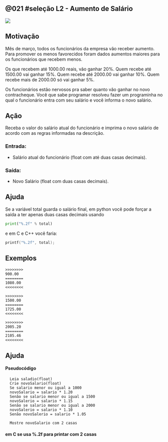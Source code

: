 ## @021 #seleção L2 - Aumento de Salário

[](https://raw.githubusercontent.com/qxcodefup/moodle/master/base/021/solver.c)
![](https://raw.githubusercontent.com/qxcodefup/moodle/master/base/021/__capa.jpg)

## Motivação

Mês de março, todos os funcionários da empresa vão receber aumento. Para promover os menos favorecidos foram dados aumentos maiores para os funcionários que recebem menos.

Os que recebem até 1000.00 reais, vão ganhar 20%. Quem recebe até 1500.00 vai ganhar 15%. Quem recebe até 2000.00 vai ganhar 10%. Quem recebe mais de 2000.00 só vai ganhar 5%.

Os funcionários estão nervosos pra saber quanto vão ganhar no novo contracheque. Você que sabe programar resolveu fazer um programinha no qual o funcionário entra com seu salário e você informa o novo salário.

## Ação

Receba o valor do salário atual do funcionário e imprima o novo salário de acordo com as regras informadas na descrição.

### Entrada:

* Salário atual do funcionário (float com até duas casas decimais).

### Saída:

* Novo Salário (float com duas casas decimais).

## Ajuda

Se a variável total guarda o salário final, em python você pode forçar a saída a ter apenas duas casas decimais usando

``` python
print("%.2f" % total)
```

e em C e C++ você faria:

```C
printf("%.2f", total);
```

## Exemplos

```
>>>>>>>>
900.00
========
1080.00
<<<<<<<<

>>>>>>>>
1500.00
========
1725.00
<<<<<<<<

>>>>>>>>
2005.20
========
2105.46
<<<<<<<<
```

## Ajuda

#### Pseudocódigo
```
  Leia saladio(float)
  Crie novoSalario(float)
  Se salario menor ou igual a 1000
  novoSalario = salario * 1.20
  Senão se salario menor ou igual a 1500
  novoSalerio = salario * 1.15
  Senão se salario menor ou igual a 2000
  novoSalerio = salario * 1.10
  Senão novoSalerio = salario * 1.05
  
  Mostre novoSalario com 2 casas
```
#### em C se usa %.2f para printar com 2 casas